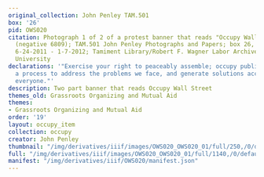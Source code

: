 ```yaml
---
original_collection: John Penley TAM.501
box: '26'
pid: OWS020
citation: Photograph 1 of 2 of a protest banner that reads "Occupy Wall Street," 2011
  (negative 6809); TAM.501 John Penley Photographs and Papers; box 26, folder Negatives
  6-24-2011 - 1-7-2012; Tamiment Library/Robert F. Wagner Labor Archives, New York
  University
declarations: '"Exercise your right to peaceably assemble; occupy public space;  create
  a process to address the problems we face, and generate solutions accessible to
  everyone."'
description: Two part banner that reads Occupy Wall Street
themes_old: Grassroots Organizing and Mutual Aid
themes:
- Grassroots Organizing and Mutual Aid
order: '19'
layout: occupy_item
collection: occupy
creator: John Penley
thumbnail: "/img/derivatives/iiif/images/OWS020_OWS020_01/full/250,/0/default.jpg"
full: "/img/derivatives/iiif/images/OWS020_OWS020_01/full/1140,/0/default.jpg"
manifest: "/img/derivatives/iiif/OWS020/manifest.json"
---
```

